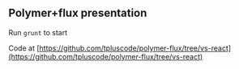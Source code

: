 ## Polymer+flux presentation

Run `grunt` to start

Code at [https://github.com/tpluscode/polymer-flux/tree/vs-react](https://github.com/tpluscode/polymer-flux/tree/vs-react)

